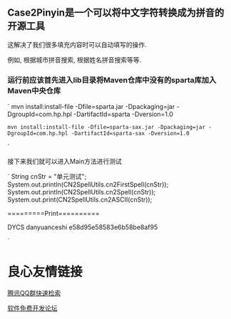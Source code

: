 ## Case2Pinyin是一个可以将中文字符转换成为拼音的开源工具

这解决了我们很多填充内容时可以自动填写的操作.

例如, 根据城市拼音搜索, 根据姓名拼音搜索等等.

### 运行前应该首先进入lib目录将Maven仓库中没有的sparta库加入Maven中央仓库

`
    mvn install:install-file -Dfile=sparta.jar -Dpackaging=jar -DgroupId=com.hp.hpl -DartifactId=sparta -Dversion=1.0

    mvn install:install-file -Dfile=sparta-sax.jar -Dpackaging=jar -DgroupId=com.hp.hpl -DartifactId=sparta-sax -Dversion=1.0

`

接下来我们就可以进入Main方法进行测试

`
String cnStr = "单元测试";
System.out.println(CN2SpellUtils.cn2FirstSpell(cnStr));
System.out.println(CN2SpellUtils.cn2Spell(cnStr));
System.out.print(CN2SpellUtils.cn2ASCII(cnStr));

=========Print==========

DYCS
danyuanceshi
e58d95e58583e6b58be8af95


`



 # 良心友情链接

[腾讯QQ群快速检索](http://u.720life.cn/s/8cf73f7c)

[软件免费开发论坛](http://u.720life.cn/s/bbb01dc0)